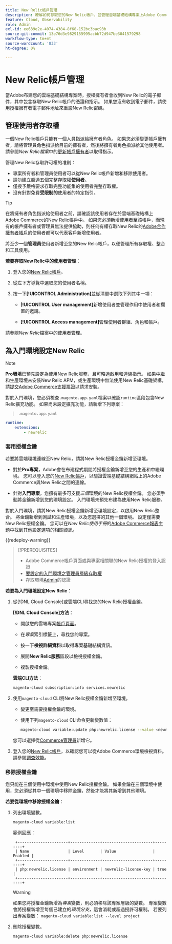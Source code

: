 ```yaml
---
title: New Relic帳戶管理
description: 瞭解如何存取您的New Relic帳戶，並管理雲端基礎結構專案上Adobe Commerce的存取權、整合和工具使用。
feature: Cloud, Observability
role: Admin
exl-id: ee639e2e-4074-4384-8f68-152bc3bac93b
source-git-commit: 13e76d3e9829155995acbb72d947be3041579298
workflow-type: tm+mt
source-wordcount: '833'
ht-degree: 0%

---
```


# New Relic帳戶管理

當Adobe布建您的雲端基礎結構專案時，授權擁有者會收到New Relic的電子郵件，其中包含存取New Relic帳戶的憑證和指示。 如果您沒有收到電子郵件，請使用授權擁有者電子郵件地址來重設New Relic密碼。

## 管理使用者存取權

一個New Relic帳戶只能有一個人員指派給擁有者角色。 如果您必須變更帳戶擁有者，請將管理員角色指派給目前的擁有者，然後將擁有者角色指派給其他使用者。 請參閱&#x200B;_New Relic檔案_&#x200B;中的[更新帳戶擁有者](https://docs.newrelic.com/docs/accounts/original-accounts-billing/original-users-roles/users-roles-original-user-model/)以取得指示。

管理New Relic存取許可權的准則：

- 專案所有者和管理員使用者可以從New Relic帳戶新增和移除使用者。
- 請勿建立超過五個完整存取權&#x200B;**使用者**。
- 僅授予嚴格要求存取完整功能集的使用者完整存取權。
- 沒有針對免費&#x200B;**受限制的**&#x200B;使用者的特定指引。

>[!TIP]
>
>在將擁有者角色指派給使用者之前，請確認該使用者存在於雲端基礎結構上Adobe Commerce的New Relic帳戶中。 如果您必須新增使用者至該帳戶，而現有的帳戶擁有者或管理員無法提供協助，則任何有權存取New Relic的[Adobe合作擁有者帳戶](https://account.newrelic.com/accounts/1311131/users)的使用者都可以代表客戶新增使用者。

將至少一個&#x200B;**管理員**&#x200B;使用者新增至您的New Relic帳戶，以便管理所有存取權、整合和工具使用。

**若要存取New Relic中的使用者管理**：

1. 登入您的[New Relic帳戶](https://login.newrelic.com/login)。

1. 從左下方導覽中選取您的使用者名稱。

1. 按一下&#x200B;**[!UICONTROL Administration]**&#x200B;並從清單中選取下列其中一項：

   - **[!UICONTROL User management]**&#x200B;新增使用者並管理作用中使用者和擱置的邀請。

   - **[!UICONTROL Access management]**&#x200B;管理使用者群組、角色和帳戶。

請參閱&#x200B;_New Relic_&#x200B;檔案中的[使用者管理](https://docs.newrelic.com/docs/accounts/accounts-billing/new-relic-one-user-management/user-management-ui-and-tasks/)。

## 為入門環境設定New Relic

>[!NOTE]
>
>**Pro環境**&#x200B;已預先設定為使用New Relic服務，且可略過啟用和連線指示。 如果中繼和生產環境未安裝New Relic APM，或生產環境中無法使用New Relic基礎架構，請[提交Adobe Commerce支援票證](https://experienceleague.adobe.com/docs/commerce-knowledge-base/kb/help-center-guide/magento-help-center-user-guide.html#submit-ticket)以請求安裝。

對於入門環境，您必須檢查`.magento.app.yaml`檔案以確認`runtime`區段包含New Relic擴充功能。 如果尚未設定擴充功能，請新增下列專案：

> `.magento.app.yaml`

```yaml
runtime:
    extensions:
        - newrelic
```

### 套用授權金鑰

若要將雲端環境連線至New Relic，請將New Relic授權金鑰新增至環境。

- 對於&#x200B;**Pro專案**，Adobe會在布建程式期間將授權金鑰新增至您的生產和中繼環境。 您可以登入您的[New Relic帳戶](https://login.newrelic.com/login)，以驗證雲端基礎結構網站上的Adobe Commerce與New Relic之間的連線。

- 針對&#x200B;**入門專案**，您擁有最多可支援&#x200B;_三個_&#x200B;環境的New Relic授權金鑰。 您必須手動將金鑰新增到您的環境設定。 入門環境未預先布建為使用New Relic服務。

對於入門環境，請將New Relic授權金鑰新增至環境設定，以啟用New Relic整合。 將金鑰新增到測試和生產環境，以及您選擇的其他一個環境。 設定僅需要New Relic授權金鑰。 您可以在&#x200B;_New Relic使用手冊_&#x200B;的[Adobe Commerce報表](https://experienceleague.adobe.com/docs/commerce-admin/config/general/new-relic-reporting.html)主題中找到其他設定選項的相關資訊。

{{redeploy-warning}}

>[!PREREQUISITES]
>
>- Adobe Commerce帳戶頁面或與專案相關聯的New Relic授權的登入認證
>- [要設定的入門環境之管理員層級存取權](../project/user-access.md)
>- 存取環境[Admin](https://experienceleague.adobe.com/docs/commerce-admin/systems/user-accounts/permissions.html)的認證

**若要為入門環境設定New Relic**：

1. 從[!DNL Cloud Console]或雲端CLI尋找您的New Relic授權金鑰。

   **[!DNL Cloud Console]方法**：

   - 開啟您的雲端專案[帳戶頁面](https://accounts.magento.cloud/user)。

   - 在&#x200B;_專案_&#x200B;索引標籤上，尋找您的專案。

   - 按一下&#x200B;**檢視詳細資料**&#x200B;以取得專案基礎結構資訊。

   - 展開&#x200B;**New Relic服務**&#x200B;區段以檢視授權金鑰。

   - 複製授權金鑰。

   **雲端CLI方法**：

   ```bash
   magento-cloud subscription:info services.newrelic
   ```

1. 使用`magento-cloud` CLI將New Relic授權金鑰新增至環境。

   - 變更至需要授權金鑰的環境。
   - 使用下列`magento-cloud` CLI命令更新變數值：

     ```bash
     magento-cloud variable:update php:newrelic.license --value <newrelic-license-key>
     ```

   您可以選擇從[Commerce管理員](https://experienceleague.adobe.com/docs/commerce-admin/start/reporting/new-relic-reporting.html#step-3%3A-configure-your-store)新增它。

1. 登入您的[New Relic帳戶](https://login.newrelic.com/login)，以確認您可以從Adobe Commerce環境檢視資料。 請參閱[調查效能](investigate-performance.md)。

### 移除授權金鑰

您只能在三個使用中環境中使用New Relic授權金鑰。 如果金鑰在三個環境中使用，您必須從其中一個環境中移除金鑰，然後才能將其新增到其他環境。

**若要從環境中移除授權金鑰**：

1. 列出環境變數。

   ```bash
   magento-cloud variable:list
   ```

   範例回應：

   ```terminal
    +----------------------+-------------+----------------------+---------+
    | Name                 | Level       | Value                | Enabled |
    +----------------------+-------------+----------------------+---------+
    | php:newrelic.license | environment | newrelic-license-key | true    |
    +----------------------+-------------+----------------------+---------+
   ```

   >[!WARNING]
   >
   >如果您將授權金鑰新增為&#x200B;_專案_&#x200B;變數，則必須移除該專案層級的變數。 專案變數會將授權新增至每個已建立的&#x200B;_環境分支_，這會消耗或超過授許可權制。 若要列出專案變數： `magento-cloud variable:list --level project`

1. 刪除授權變數。

   ```bash
   magento-cloud variable:delete php:newrelic.license
   ```
